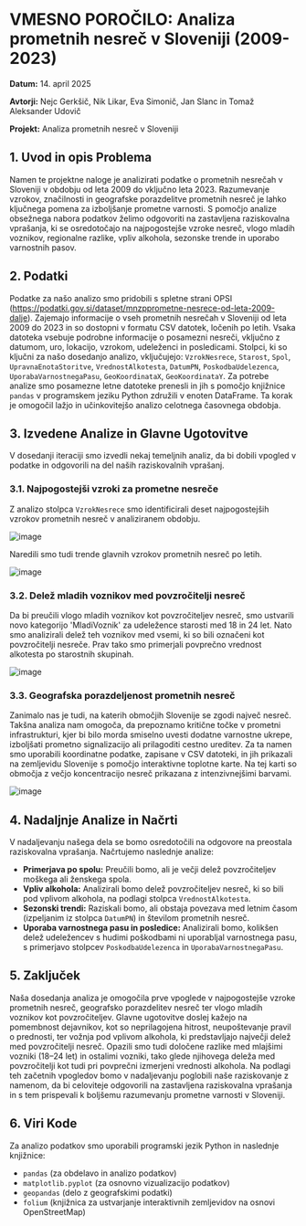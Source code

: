 # VMESNO POROČILO: Analiza prometnih nesreč v Sloveniji (2009-2023)

**Datum:** 14. april 2025

**Avtorji:** Nejc Gerkšič, Nik Likar, Eva Simonič, Jan Slanc in Tomaž Aleksander Udovič

**Projekt:** Analiza prometnih nesreč v Sloveniji

## 1. Uvod in opis Problema

Namen te projektne naloge je analizirati podatke o prometnih nesrečah v Sloveniji v obdobju od leta 2009 do vključno leta 2023. Razumevanje vzrokov, značilnosti in geografske porazdelitve prometnih nesreč je lahko ključnega pomena za izboljšanje prometne varnosti. S pomočjo analize obsežnega nabora podatkov želimo odgovoriti na zastavljena raziskovalna vprašanja, ki se osredotočajo na najpogostejše vzroke nesreč, vlogo mladih voznikov, regionalne razlike, vpliv alkohola, sezonske trende in uporabo varnostnih pasov.

## 2. Podatki

Podatke za našo analizo smo pridobili s spletne strani OPSI (https://podatki.gov.si/dataset/mnzpprometne-nesrece-od-leta-2009-dalje). Zajemajo informacije o vseh prometnih nesrečah v Sloveniji od leta 2009 do 2023 in so dostopni v formatu CSV datotek, ločenih po letih. Vsaka datoteka vsebuje podrobne informacije o posamezni nesreči, vključno z datumom, uro, lokacijo, vzrokom, udeleženci in posledicami. Stolpci, ki so ključni za našo dosedanjo analizo, vključujejo: `VzrokNesrece`, `Starost`, `Spol`, `UpravnaEnotaStoritve`, `VrednostAlkotesta`, `DatumPN`, `PoskodbaUdelezenca`, `UporabaVarnostnegaPasu`, `GeoKoordinataX`, `GeoKoordinataY`. Za potrebe analize smo posamezne letne datoteke prenesli in jih s pomočjo knjižnice `pandas` v programskem jeziku Python združili v enoten DataFrame. Ta korak je omogočil lažjo in učinkovitejšo analizo celotnega časovnega obdobja.

## 3. Izvedene Analize in Glavne Ugotovitve

V dosedanji iteraciji smo izvedli nekaj temeljnih analiz, da bi dobili vpogled v podatke in odgovorili na del naših raziskovalnih vprašanj.

### 3.1. Najpogostejši vzroki za prometne nesreče

Z analizo stolpca `VzrokNesrece` smo identificirali deset najpogostejših vzrokov prometnih nesreč v analiziranem obdobju.

![image](https://github.com/user-attachments/assets/65acbc71-301a-4131-b425-a6b902f33422)

Naredili smo tudi trende glavnih vzrokov prometnih nesreč po letih.

![image](https://github.com/user-attachments/assets/92ee68a9-b999-4b21-805c-ef047870f664)

### 3.2. Delež mladih voznikov med povzročitelji nesreč

Da bi preučili vlogo mladih voznikov kot povzročiteljev nesreč, smo ustvarili novo kategorijo 'MladiVoznik' za udeležence starosti med 18 in 24 let. Nato smo analizirali delež teh voznikov med vsemi, ki so bili označeni kot povzročitelji nesreče. Prav tako smo primerjali povprečno vrednost alkotesta po starostnih skupinah.

![image](https://github.com/user-attachments/assets/b1165874-0334-450e-83ec-d8213dfeff37)


### 3.3. Geografska porazdeljenost prometnih nesreč

Zanimalo nas je tudi, na katerih območjih Slovenije se zgodi največ nesreč. Takšna analiza nam omogoča, da prepoznamo kritične točke v prometni infrastrukturi, kjer bi bilo morda smiselno uvesti dodatne varnostne ukrepe, izboljšati prometno signalizacijo ali prilagoditi cestno ureditev. Za ta namen smo uporabili koordinatne podatke, zapisane v CSV datoteki, in jih prikazali na zemljevidu Slovenije s pomočjo interaktivne toplotne karte. Na tej karti so območja z večjo koncentracijo nesreč prikazana z intenzivnejšimi barvami.

![image](https://github.com/user-attachments/assets/b8350e94-7b1a-41eb-b809-1077c593ff92)

## 4. Nadaljnje Analize in Načrti

V nadaljevanju našega dela se bomo osredotočili na odgovore na preostala raziskovalna vprašanja. Načrtujemo naslednje analize:

* **Primerjava po spolu:** Preučili bomo, ali je večji delež povzročiteljev moškega ali ženskega spola.
* **Vpliv alkohola:** Analizirali bomo delež povzročiteljev nesreč, ki so bili pod vplivom alkohola, na podlagi stolpca `VrednostAlkotesta`.
* **Sezonski trendi:** Raziskali bomo, ali obstaja povezava med letnim časom (izpeljanim iz stolpca `DatumPN`) in številom prometnih nesreč.
* **Uporaba varnostnega pasu in posledice:** Analizirali bomo, kolikšen delež udeležencev s hudimi poškodbami ni uporabljal varnostnega pasu, s primerjavo stolpcev `PoskodbaUdelezenca` in `UporabaVarnostnegaPasu`.

## 5. Zaključek

Naša dosedanja analiza je omogočila prve vpoglede v najpogostejše vzroke prometnih nesreč, geografsko porazdelitev nesreč ter vlogo mladih voznikov kot povzročiteljev. Glavne ugotovitve doslej kažejo na pomembnost dejavnikov, kot so neprilagojena hitrost, neupoštevanje pravil o prednosti, ter vožnja pod vplivom alkohola, ki predstavljajo največji delež med povzročitelji nesreč. Opazili smo tudi določene razlike med mlajšimi vozniki (18–24 let) in ostalimi vozniki, tako glede njihovega deleža med povzročitelji kot tudi pri povprečni izmerjeni vrednosti alkohola. Na podlagi teh začetnih vpogledov bomo v nadaljevanju poglobili naše raziskovanje z namenom, da bi celoviteje odgovorili na zastavljena raziskovalna vprašanja in s tem prispevali k boljšemu razumevanju prometne varnosti v Sloveniji.

## 6. Viri Kode

Za analizo podatkov smo uporabili programski jezik Python in naslednje knjižnice:

* `pandas` (za obdelavo in analizo podatkov)
* `matplotlib.pyplot` (za osnovno vizualizacijo podatkov)
* `geopandas` (delo z geografskimi podatki)
* `folium` (knjižnica za ustvarjanje interaktivnih zemljevidov na osnovi OpenStreetMap)
